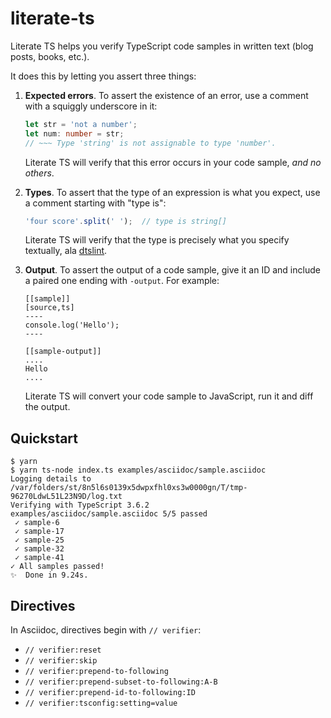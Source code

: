 # literate-ts

Literate TS helps you verify TypeScript code samples in written text (blog posts, books, etc.).

It does this by letting you assert three things:

1. **Expected errors**. To assert the existence of an error, use a comment with a
   squiggly underscore in it:

   ```ts
   let str = 'not a number';
   let num: number = str;
   // ~~~ Type 'string' is not assignable to type 'number'.
   ```

   Literate TS will verify that this error occurs in your code sample, _and no others_.

1. **Types**. To assert that the type of an expression is what you expect, use a comment starting with
   "type is":

   ```ts
   'four score'.split(' ');  // type is string[]
   ```

   Literate TS will verify that the type is precisely what you specify textually, ala [dtslint][].

1. **Output**. To assert the output of a code sample, give it an ID and include a paired one ending
   with `-output`. For example:

   ```asciidoc
   [[sample]]
   [source,ts]
   ----
   console.log('Hello');
   ----

   [[sample-output]]
   ....
   Hello
   ....
   ```

   Literate TS will convert your code sample to JavaScript, run it and diff the output.

## Quickstart

    $ yarn
    $ yarn ts-node index.ts examples/asciidoc/sample.asciidoc
    Logging details to /var/folders/st/8n5l6s0139x5dwpxfhl0xs3w0000gn/T/tmp-96270LdwL51L23N9D/log.txt
    Verifying with TypeScript 3.6.2
    examples/asciidoc/sample.asciidoc 5/5 passed
     ✓ sample-6
     ✓ sample-17
     ✓ sample-25
     ✓ sample-32
     ✓ sample-41
    ✓ All samples passed!
    ✨  Done in 9.24s.

## Directives

In Asciidoc, directives begin with `// verifier`:

- `// verifier:reset`
- `// verifier:skip`
- `// verifier:prepend-to-following`
- `// verifier:prepend-subset-to-following:A-B`
- `// verifier:prepend-id-to-following:ID`
- `// verifier:tsconfig:setting=value`

[dtslint]: https://github.com/microsoft/dtslint
